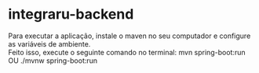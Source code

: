 # integraru-backend  

Para executar a aplicação, instale o maven no seu computador e configure as variáveis de ambiente.  
Feito isso, execute o seguinte comando no terminal: mvn spring-boot:run  OU ./mvnw spring-boot:run